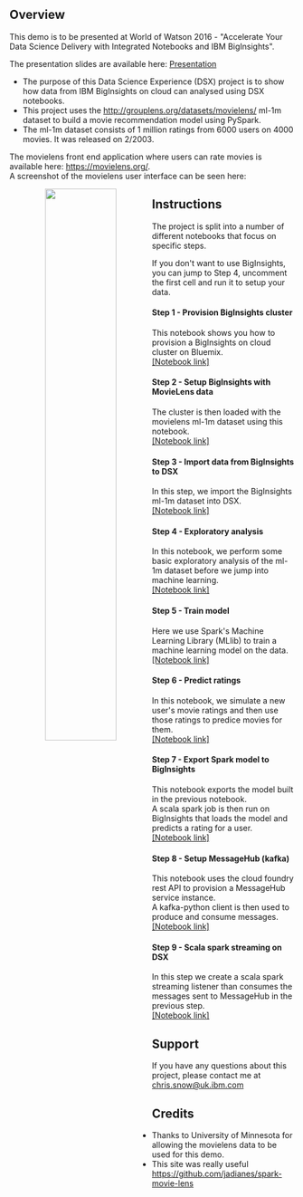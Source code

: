 ## Overview

This demo is to be presented at World of Watson 2016 - "Accelerate Your Data Science Delivery with Integrated Notebooks and IBM BigInsights". <br/>

The presentation slides are available here: [Presentation](./Presentation.pdf)

- The purpose of this Data Science Experience (DSX) project is to show how data from IBM BigInsights on cloud can analysed using DSX notebooks. 
- This project uses the http://grouplens.org/datasets/movielens/ ml-1m dataset to build a movie recommendation model using PySpark.
- The ml-1m dataset consists of 1 million ratings from 6000 users on 4000 movies. It was released on 2/2003.

The movielens front end application where users can rate movies is available here: https://movielens.org/. <br/>
A screenshot of the movielens user interface can be seen here: 


<div style="text-align:center" markdown="1">
<img src="https://movielens.org/images/site/main-screen.png" width="50%" style="float: left;" />
</div>


## Instructions

The project is split into a number of different notebooks that focus on specific steps.

If you don't want to use BigInsights, you can jump to Step 4, uncomment the first cell and run it to setup your data.


#### Step 1 - Provision BigInsights cluster

This notebook shows you how to provision a BigInsights on cloud cluster on Bluemix.<br>
[[Notebook link]](https://apsportal.ibm.com/analytics/notebooks/47cdae41-3c37-45ea-a8db-d769d09cf484/view?access_token=3b9b2ede82ac488e87841ecb7e2b4327a9048e3741c5371b5e926adffa59fb9b)<br>

#### Step 2 - Setup BigInsights with MovieLens data

The cluster is then loaded with the movielens ml-1m dataset using this notebook. <br>
[[Notebook link]](https://apsportal.ibm.com/analytics/notebooks/648aa475-9487-4370-8529-e77c483e2df4/view?access_token=7b941a2e1fd5918ee47ae23142975a21c4b8c0219bc6fe2ee9f8c45697eee547)

#### Step 3 - Import data from BigInsights to DSX

In this step, we import the BigInsights ml-1m dataset into DSX.<br>
[[Notebook link]](https://apsportal.ibm.com/analytics/notebooks/7ee23699-7654-40a3-aa84-069bdf04706d/view?access_token=582a2a971aed9b4176f75392dd9db162a166d3b33c3cdf872db0f92475215fe3)

#### Step 4 - Exploratory analysis

In this notebook, we perform some basic exploratory analysis of the ml-1m dataset before we jump into machine learning.<br>
[[Notebook link]](https://apsportal.ibm.com/analytics/notebooks/4187e63f-b688-4a7f-b2be-409d60beac34/view?access_token=a2d278d7ca116266ab4085968fa1bb88ff86ba649369bc220889a5f36f50c1ef)

#### Step 5 - Train model

Here we use Spark's Machine Learning Library (MLlib) to train a machine learning model on the data.<br>
[[Notebook link]](https://apsportal.ibm.com/analytics/notebooks/78ec9a65-b494-47dc-b8c3-5593dae524c9/view?access_token=733c997ae7e98e9eee7bea702c4e969640355db9f2108cef1911d63cfdad7475)

#### Step 6 - Predict ratings

In this notebook, we simulate a new user's movie ratings and then use those ratings to predice movies for them.<br>
[[Notebook link]](https://apsportal.ibm.com/analytics/notebooks/2141592d-a551-4212-aa71-56558852e833/view?access_token=d82308453c0027068822216cdacc731ea4074f3431d1712dff68d164be4accd1)

#### Step 7 - Export Spark model to BigInsights

This notebook exports the model built in the previous notebook. <br/>A scala spark job is then run on BigInsights that loads the model and predicts a rating for a user.<br>
[[Notebook link]](https://apsportal.ibm.com/analytics/notebooks/12438a01-acac-4b94-a1b8-663f3091cc4a/view?access_token=98baa449cbe5a3dfbea41055c236a490f450960cdb84468ba4f7fd54b7b14298)

#### Step 8 - Setup MessageHub (kafka)

This notebook uses the cloud foundry rest API to provision a MessageHub service instance.<br>
A kafka-python client is then used to produce and consume messages.<br>
[[Notebook link]](https://apsportal.ibm.com/analytics/notebooks/9ce45745-aab4-47db-af3a-751cb1e79e74/view?access_token=42d36e4ef734f268778fae315eae78493995e7065f6f752427b7eabc6873b65f)

#### Step 9 - Scala spark streaming on DSX

In this step we create a scala spark streaming listener than consumes the messages sent to MessageHub in the previous step.<br>
[[Notebook link]](https://apsportal.ibm.com/analytics/notebooks/fea000bc-b422-49cb-a5d6-56ec40edfb48/view?access_token=6fa9ea382a2563ff25e4e0bf06eae997063e4ae11af44686e8750089b520c2a1)

## Support

If you have any questions about this project, please contact me at <chris.snow@uk.ibm.com>


## Credits

- Thanks to University of Minnesota for allowing the movielens data to be used for this demo.
- This site was really useful https://github.com/jadianes/spark-movie-lens
